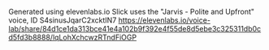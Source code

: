Generated using elevenlabs.io
Slick uses the "Jarvis - Polite and Upfront" voice, ID S4sinusJqarC2xcktIN7
https://elevenlabs.io/voice-lab/share/84d1ce1da313bce41e4a102b9f392e4f55de8d5ebe3c325311db0cd5fd3b8888/lqLohXchcwzRTndFiOGP
